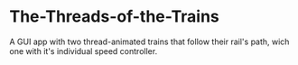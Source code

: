 # The-Threads-of-the-Trains
A GUI app with two thread-animated trains that follow their rail's path, wich one with it's individual speed controller.
